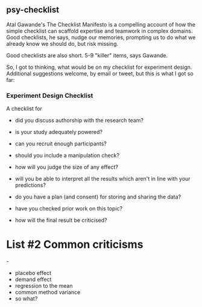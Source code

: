 ## psy-checklist

Atal Gawande's The Checklist Manifesto is a compelling account of how the simple checklist can scaffold expertise and teamwork in complex domains. Good checklists, he says, nudge our memories, prompting us to do what we already know we should do, but risk missing.

Good checklists are also short. 5-9 "killer" items, says Gawande. 

So, I got to thinking, what would be on my checklist for experiment design. Additional suggestions welcome, by email or tweet, but this is what I got so far:

### Experiment Design Checklist

A checklist for 

* did you discuss authorship with the research team?
* is your study adequately powered?  
* can you recruit enough participants?
* should you include a manipulation check?
* how will you judge the size of any effect?
* will you be able to interpret all the results which aren't in line with your predictions?

* do you have a plan (and consent) for storing and sharing the data?
* have you checked prior work on this topic?
* how will the final result be criticised?





# List #2 Common criticisms

\- 

* placebo effect
* demand effect
* regression to the mean
* common method variance
* so what?
